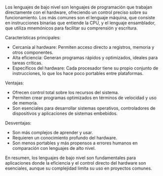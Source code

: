 Los lenguajes de bajo nivel son lenguajes de programación que trabajan directamente con el hardware, ofreciendo un control preciso sobre su funcionamiento. Los más comunes son el lenguaje máquina, que consiste en instrucciones binarias que entiende la CPU, y el lenguaje ensamblador, que utiliza mnemónicos para facilitar su comprensión y escritura.

Características principales:

- Cercanía al hardware: Permiten acceso directo a registros, memoria y otros componentes.
- Alta eficiencia: Generan programas rápidos y optimizados, ideales para tareas críticas.
- Específicos del hardware: Cada procesador tiene su propio conjunto de instrucciones, lo que los hace poco portables entre plataformas.

Ventajas:

- Ofrecen control total sobre los recursos del sistema.
- Permiten crear programas optimizados en términos de velocidad y uso de memoria.
- Son esenciales para desarrollar sistemas operativos, controladores de dispositivos y aplicaciones de sistemas embebidos.

Desventajas:

- Son más complejos de aprender y usar.
- Requieren un conocimiento profundo del hardware.
- Son menos portables y más propensos a errores humanos en comparación con lenguajes de alto nivel.

En resumen, los lenguajes de bajo nivel son fundamentales para aplicaciones donde la eficiencia y el control directo del hardware son esenciales, aunque su complejidad limita su uso en proyectos comunes.